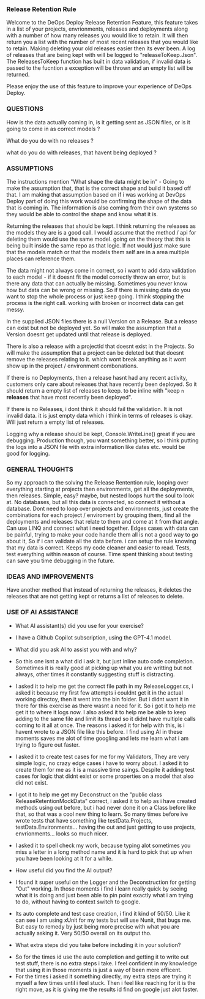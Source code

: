 ### Release Retention Rule

Welcome to the DeOps Deploy Release Retention Feature, this feature takes in a list of your projects, envrionments, releases and deployments along with a number of how many releases you would like to retain. It will then return you a list with the number of most recent releases that you would like to retain. Making deleting your old releases easier then its ever been.
A log of releases that are being kept with will be logged to "releaseToKeep.Json".
The ReleasesToKeep function has built in data validation, if invalid data is passed to the fucntion a exception will be thrown and an empty list will be returned.

Please enjoy the use of this feature to improve your experience of DeOps Deploy.


### QUESTIONS
How is the data actually coming in, is it getting sent as JSON files, or is it going to come in as correct models ?

What do you do with no releases ?

what do you do with releases, that havent being deployed ?

### ASSUMPTIONS
The instructions mention "What shape the data might be in" - Going to make the assumption that, that is the correct shape and build it based off that. I am making that assumption based on if i was working at DevOps Deploy part of doing this work would be confirming the shape of the data that is coming in. The information is also coming from their own systems so they would be able to control the shape and know what it is.

Returning the releases that should be kept. I think returning the releases as the models they are is a good call. I would assume that the method / api for deleting them would use the same model. going on the theory that this is being built inside the same repo as that logic. If not would just make sure that the models match or that the models them self are in a area multiple places can reference them.

The data might not always come in correct, so i want to add data validation to each model - if it doesnt fit the model correctly throw an error, but is there any data that can actually be missing. Sometimes you never know how but data can be wrong or missing. So if there is missing data do you want to stop the whole process or just keep going. I think stopping the process is the right call. working with broken or incorrect data can get messy.

In the supplied JSON files there is a null Version on a Release. But a release can exist but not be deployed yet. So will make the assumption that a Version doesnt get updated until that release is deployed.

There is also a release with a projectId that doesnt exist in the Projects. So will make the assumption that a project can be deleted but that doesnt remove the releases relating to it. which wont break anything as it wont show up in the project / environment combonations. 

If there is no Deployments, then a release hasnt had any recent activity, customers only care about releases that have recently been deployed. So it should return a empty list of releases to keep. to be inline with "keep `n` **releases** that have most recently been deployed".

If there is no Releases, i dont think it should fail the validation. It is not invalid data. it is just empty data which i think in terms of releases is okay. Will just return a empty list of releases.

Logging why a release should be kept, Console.WriteLine() great if you are debugging. Production though, you want something better, so i think putting the logs into a JSON file with extra information like dates etc. would be good for logging.

### GENERAL THOUGHTS
So my approach to the solving the Release Rentention rule, looping over everything starting at projects then environments, get all the deployments, then releases. Simple, easy? maybe, but nested loops hurt the soul to look at. 
No databases, but all this data is connected, so connect it without a database. Dont need to loop over projects and environments, just create the combinations for each project / enviroment by grouping them, find all the deployments and releases that relate to them and come at it from that angle.
Can use LINQ and connect what i need together.
Edges cases with data can be painful, trying to make your code handle them all is not a good way to go about it, So if i can validate all the data before. i can setup the rule knowing that my data is correct. Keeps my code cleaner and easier to read.
Tests, test everything within reason of course. Time spent thinking about testing can save you time debugging in the future. 


### IDEAS AND IMPROVEMENTS
Have another method that instead of returning the releases, it deletes the releases that are not getting kept or returns a list of releases to delete.

### USE OF AI ASSISTANCE
- What AI assistant(s) did you use for your exercise?
* I have a Github Copilot subscription, using the GPT-4.1 model.

- What did you ask AI to assist you with and why? 
* So this one isnt a what did i ask it, but just inline auto code completion. Sometimes it is really good at picking up what you are writting but not always, other times it constantly suggesting stuff is distracting.

* I asked it to help me get the correct file path in my ReleaseLogger.cs, i asked it because my first few attempts i couldnt get it in the actual working directoy, then it went into the bin folder. But i didnt want it in there for this exercise as there wasnt a need for it. So i got it to help me get it to where it logs now. I also asked it to help me be able to keep adding to the same file and limit its thread so it didnt have multiple calls coming to it all at once. The reasons i asked it for help with this, is i havent wrote to a JSON file like this before. I find using AI in these moments saves me alot of time googling and lets me learn what i am trying to figure out faster.

* I asked it to create test cases for me for my Validators, They are very simple logic, no crazy edge cases i have to worry about. I asked it to create them for me as it is a massive time saings. Despite it adding test cases for logic that didnt exist or some properties on a model that also did not exist.

* I got it to help me get my Deconstruct on the "public class ReleaseRetentionMockData" correct, i asked it to help as i have created methods using out before, but i had never done it on a Class before like that, so that was a cool new thing to learn. So many times before ive wrote tests that have something like testData.Projects, testData.Environments... having the out and just getting to use projects, envrionments... looks so much nicer.

* I asked it to spell check my work, because typing alot sometimes you miss a letter in a long method name and it is hard to pick that up when you have been looking at it for a while.

- How useful did you find the AI output?
* I found it super useful on the Logger and the Deconstruction for getting "Out" working. In those moments i find i learn really quick by seeing what it is doing and just been able to pin point exactly what i am trying to do, without having to context switch to google. 

* Its auto complete and test case creation, i find it kind of 50/50. Like it can see i am using xUnit for my tests but will use Nunit, that bugs me. But easy to remedy by just being more precise with what you are actually asking it. Very 50/50 overall on its output tho.

- What extra steps did you take before including it in your solution?
* So for the times id use the auto completion and getting it to write out test stuff, there is no extra steps i take. I feel confident in my knowledge that using it in those moments is just a way of been more efficent. 
* For the times i asked it something directly, my extra steps are trying it myself a few times until i feel stuck. Then i feel like reaching for it is the right move, as it is giving me the results id find on google just alot faster.


